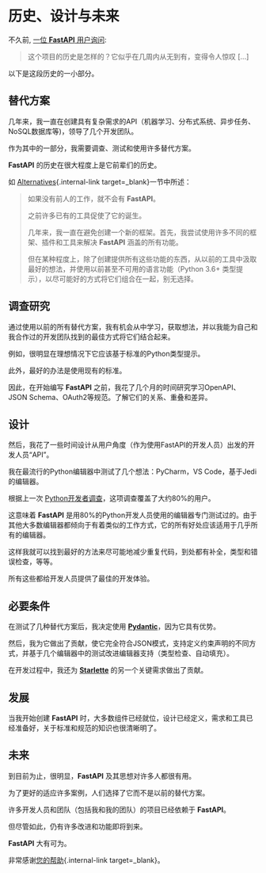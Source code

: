 # 历史、设计与未来

不久前, <a href="https://github.com/tiangolo/fastapi/issues/3#issuecomment-454956920" class="external-link" target="_blank">一位 **FastAPI** 用户询问</a>:

> 这个项目的历史是怎样的？它似乎在几周内从无到有，变得令人惊叹 [...]

以下是这段历史的一小部分。

## 替代方案

几年来，我一直在创建具有复杂需求的API（机器学习、分布式系统、异步任务、NoSQL数据库等)，领导了几个开发团队。

作为其中的一部分，我需要调查、测试和使用许多替代方案。

**FastAPI** 的历史在很大程度上是它前辈们的历史。

如 [Alternatives](alternatives.md){.internal-link target=_blank}一节中所述：

<blockquote markdown="1">

如果没有前人的工作，就不会有 **FastAPI**。

之前许多已有的工具促使了它的诞生。

几年来，我一直在避免创建一个新的框架。首先，我尝试使用许多不同的框架、插件和工具来解决 **FastAPI** 涵盖的所有功能。

但在某种程度上，除了创建提供所有这些功能的东西，从以前的工具中汲取最好的想法，并使用以前甚至不可用的语言功能（Python 3.6+ 类型提示），以尽可能好的方式将它们组合在一起，别无选择。

</blockquote>

## 调查研究

通过使用以前的所有替代方案，我有机会从中学习，获取想法，并以我能为自己和我合作过的开发团队找到的最佳方式将它们结合起来。

例如，很明显在理想情况下它应该基于标准的Python类型提示。

此外，最好的办法是使用现有的标准。

因此，在开始编写 **FastAPI** 之前，我花了几个月的时间研究学习OpenAPI、JSON Schema、OAuth2等规范。了解它们的关系、重叠和差异。

## 设计

然后，我花了一些时间设计从用户角度（作为使用FastAPI的开发人员）出发的开发人员“API”。

我在最流行的Python编辑器中测试了几个想法：PyCharm，VS Code，基于Jedi的编辑器。

根据上一次 <a href="https://www.jetbrains.com/research/python-developers-survey-2018/#development-tools" class="external-link" target="_blank">Python开发者调查</a>，这项调查覆盖了大约80%的用户。

这意味着 **FastAPI** 是用80%的Python开发人员使用的编辑器专门测试过的。由于其他大多数编辑器都倾向于有着类似的工作方式，它的所有好处应该适用于几乎所有的编辑器。

这样我就可以找到最好的方法来尽可能地减少重复代码，到处都有补全，类型和错误检查，等等。

所有这些都给开发人员提供了最佳的开发体验。

## 必要条件

在测试了几种替代方案后，我决定使用 <a href="https://pydantic-docs.helpmanual.io/" class="external-link" target="_blank">**Pydantic**</a>，因为它具有优势。

然后，我为它做出了贡献，使它完全符合JSON模式，支持定义约束声明的不同方式，并基于几个编辑器中的测试改进编辑器支持（类型检查、自动填充）。

在开发过程中，我还为 <a href="https://www.starlette.io/" class="external-link" target="_blank">**Starlette**</a> 的另一个关键需求做出了贡献。

## 发展

当我开始创建 **FastAPI** 时，大多数组件已经就位，设计已经定义，需求和工具已经准备好，关于标准和规范的知识也很清晰明了。

## 未来

到目前为止，很明显，**FastAPI** 及其思想对许多人都很有用。

为了更好的适应许多案例，人们选择了它而不是以前的替代方案。

许多开发人员和团队（包括我和我的团队）的项目已经依赖于 **FastAPI**。

但尽管如此，仍有许多改进和功能即将到来。

**FastAPI** 大有可为。

非常感谢[您的帮助](help-fastapi.md){.internal-link target=_blank}。
